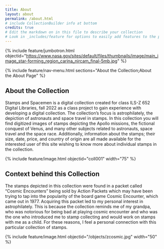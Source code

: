 ```yaml
---
title: About
layout: about
permalink: /about.html
# include CollectionBuilder info at bottom
credits: true
# Edit the markdown on in this file to describe your collection
# Look in _includes/feature for options to easily add features to the page
---
```


{% include feature/jumbotron.html objectid="https://www.nasa.gov/sites/default/files/thumbnails/image/main_image_star-forming_region_carina_nircam_final-5mb.jpg" %}

{% include feature/nav-menu.html sections="About the Collection;About the About Page" %}

## About the Collection

Stamps and Spacemen is a digital collection created for class ILS-Z 652 Digital Libraries, fall 2022 as a class project to gain experience with developing a digital collection. The collection’s focus is astrophilately, the depiction of astronauts and space travel in stamps. In this collection you will find digitized images of stamps depicting the Apollo missions, the fictional conquest of Venus, and many other subjects related to astronauts, space travel and the space race. Additionally, information about the stamps; their size, date, price, and country of origin are all made available for the interested user of this site wishing to know more about individual stamps in the collection.

{% include feature/image.html objectid="coll001" width="75" %}

## Context behind this Collection

The stamps depicted in this collection were found in a packet called “Cosmic Encounters” being sold by Action Packets which may have been trying to tap into the popularity of the board game Cosmic Encounter, which came out in 1977. Acquiring this packet led to my personal interest in astrophilately. This is because the collection reminds me of my grandpa, who was notorious for being bad at playing cosmic encounter and who was the one who introduced me to stamp collecting and would work on stamps with me as a child. For these reasons, I feel a personal connection with this particular collection of stamps.

{% include feature/image.html objectid="/objects/zcosmic.jpg" width="50" %}
